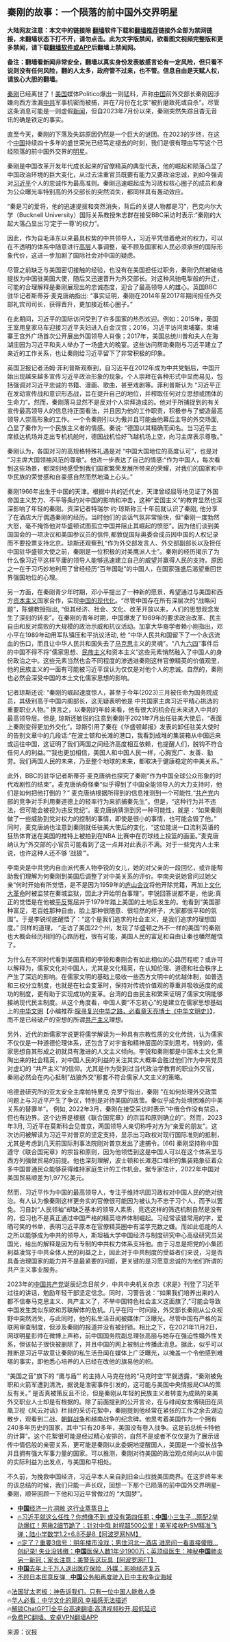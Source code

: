  <!-- 面包屑导航 --> <h2>秦刚的故事：一个陨落的前中国外交界明星</h2> <p class="notice"><b>大陆网友注意：本文中的链接除 <a href="https://github.com/bannedbook/fanqiang" >翻墙</a>软件下载和<a href="https://github.com/killgcd/justmysocks/blob/master/README.md">翻墙推荐</a>链接外全部为禁网链接，未翻墙状态下打不开，请勿点击。此为文字版禁闻，欲看图文视频完整版和更多禁闻，请下载<a href="https://github.com/bannedbook/fanqiang">翻墙软件或APP</a>后翻墙上禁闻网。</p><p>备注：翻墙看新闻非常安全，翻墙以真实身份发表敏感言论有一定风险，但只看不说则没有任何风险，翻的人太多，政府管不过来，也不管。信息自由是天赋人权，请放心大胆的翻墙。</b></p>  <div class="entry"> <p><a href="https://www.bannedbook.org/bnews/tag/%e7%a7%a6%e5%88%9a/" class="st_tag internal_tag" rel="tag" title="标签 秦刚 下的日志">秦刚</a>已经离世了！<a href="https://www.bannedbook.org/bnews/tag/%e7%be%8e%e5%9b%bd/" class="st_tag internal_tag" rel="tag" title="标签 美国 下的日志">美国</a>媒体Politico爆出一则猛料，声称<span class='wp_keywordlink_affiliate'><a href="https://www.bannedbook.org/" title="中国" target="_blank">中国</a></span>前外交部长秦刚因涉嫌向西方泄漏<a href="https://www.bannedbook.org/bnews/tag/%e4%b8%ad%e5%85%b1/" class="st_tag internal_tag" rel="tag" title="标签 中共 下的日志">中共</a>军事机密而被捕，并在7月份在北京“被折磨致死或自杀”。尽管这条消息可能是一则虚假<span class='wp_keywordlink_affiliate'><a href="https://www.bannedbook.org/" title="新闻">新闻</a></span>，但自2023年7月份以来，秦刚突然失踪且杳无音讯的确是铁定的事实。</p> <p>直至今天，秦刚的下落及失踪原因仍然是一个巨大的谜团。在2023的岁终，在这个<a href="https://www.bannedbook.org/bnews/tag/%E4%B8%AD%E5%9B%BD/" class="st_tag internal_tag" rel="tag" title="标签 中国 下的日志">中国</a>持续四十多年的盛世荣光已经笃定褪去的时刻，我们是很有理由写写这个已经陨落的前中国外交界的<a href="https://www.bannedbook.org/bnews/tag/%e6%98%8e%e6%98%9f/" class="st_tag internal_tag" rel="tag" title="标签 明星 下的日志">明星</a>。</p> <p>秦刚是中国改革开发年代成长起来的官僚精英的典型代表，他的崛起和陨落凸显了中国政治环境的巨大变化，从过去注重官员既要有能力又要政治忠诚，到如今强调对<a href="https://www.bannedbook.org/bnews/tag/%e4%b9%a0%e8%bf%91%e5%b9%b3/" class="st_tag internal_tag" rel="tag" title="标签 习近平 下的日志">习近平</a>个人的忠诚作为最高准则。秦刚迅速崛起成为习政权核心圈子的成员和身为公众曝光率特别高的外交部长的突然消失，都同样具有轰动效应。</p> <p>“秦是习的爱将，他的迅速提拔和突然消失，背后的关键人物都是习”，巴克内尔大学（Bucknell University）国际关系教授朱志群在接受BBC采访时表示:“秦刚的大起大落凸显出习‘定于一尊’的权力”。</p> <p>因此，作为自毛泽东以来最具权势的中共领导人，习近平凭借着绝对的权力，可以在不透明的体系中随意进行<span class='wp_keywordlink_affiliate'><a href="https://www.bannedbook.org/bnews/ccpdope/" title="中共高层内幕" target="_blank">高层</a></span>人事调整，毫不顾及国家和人民必须承担的国际形象代价，这进一步加剧了国际社会对中国的疑虑。</p> <p>尽管之前缺乏与美国密切接触的经验，也没有在美国担任过职务，秦刚仍然被破格提拔为中国驻美国大使，随后又迅速晋升为外交部长。对这种风驰电掣般的升迁，可能的合理解释是秦刚展现出的忠诚态度，迎合了最高领导人的雄心。英国BBC驻华记者斯蒂芬·麦克唐纳指出: “事实证明，秦刚在2014年至2017年期间担任外交部礼宾司司长，获得晋升，更加接近核心圈子。”&nbsp;</p> <p>在此期间，习近平的国际访问受到了许多国家的热烈欢迎。例如：2015年，英国王室用皇家马车迎接习近平夫妇进入白金汉宫；2016，习近平访问柬埔寨，柬埔寨王宫外广场首次公开展出外国领导人肖像；2017年，美国总统川普和夫人在海湖庄园为习近平和夫人举办了一场盛大的晚宴。这些访问帮助秦刚与习近平建立了亲近的工作关系，也让秦刚给习近平留下了非常积极的印象。</p> <p>英国卫报记者汤姆·菲利普斯观察到，自习近平在2012年成为中共党魁后，中国开始出现越来越多宣传习近平政治形象的现象。个人崇拜在各种形式中显而易见，包括强调对习近平忠诚的书籍、漫画、歌曲，甚至戏剧等。菲利普斯认为 “习近平正在发动宣传战和意识形态战，旨在提升自己的地位，并榨取任何对立思想或团体的生命力”。然而，秦刚落马显然不是反对个人崇拜造成的。他对于所捕捉到的有关宣传最高领导人的信息持正面看法，并且因为他的工作职责，积极参与了塑造最高领导人崇高形象的工作。一个令秦刚引以为傲并且可能由他幕后主导的外交场面,凸显了秦作为一个民族主义者的情感。秦说: “德国以其精确而闻名。当习近平主席抵达机场并走出专机机舱时，德国战机恰好飞越机场上空，向习主席表示尊敬。”</p> <p>秦刚认为，各国对习的高规格特殊礼遇是对 “中国大国地位的高度认可”，也是对 “习主席大国领袖风范的尊敬”。他进一步表达了自己的情感:“作为中国人，每次看到这些场景，都深刻地感受到我们国家繁荣发展所带来的荣耀，对我们的国家和中华民族的荣誉感和自豪感自然而然地涌上心头。”</p> <p>秦刚1966年出生于中国的天津。根据中共的近代史，天津曾经屈辱地见证了外国帝国主义势力、不平等条约对中国的影响和冲击，这种”爱国主义“的教育显然也深深影响了年轻的秦刚。资深记者特瑞尔·约·琼斯称三十年前就认识了秦刚, 他分享了在酒店大厅偶遇秦刚的经历。当时他们的谈话气氛非常愉快，但“秦刚一度勃然大怒，毫不掩饰他对华盛顿试图孤立中国并阻止其崛起的愤怒”。因为他们谈到美国国会的一项决议和美国参议员的信件,都敦促国际奥委会成员因中国的人权记录而不要投票支持北京。琼斯还观察到,“作为外交部发言人、外交部副部长以及担任中国驻华盛顿大使之前，秦刚是一位积极的对美鹰派人士”。秦刚的经历揭示了为什么像习近平这样平庸的领导人能够迅速建立自己的威望并赢得人民的支持。原因之一在于习巧妙地利用了曾经经历“百年国耻”的中国人，在国家强盛后渴望重回世界强国地位的心理。</p>  <p>另一方面，在秦刚青少年时期，邓小平提出了一种新的愿景，希望通过与美国和西方<span class='wp_keywordlink'><a href="https://www.bannedbook.org/forum2/topic920.html" title="资本主义与自由" target="_blank">资本主义</a></span>国家合作，实现<span class='wp_keywordlink'><a href="https://www.bannedbook.org/forum2/topic993.html" title="中国的现代化" target="_blank">中国的现代化</a></span>。“尽管中国存在所有深层次的“战略问题”，陈健教授指出, “但其经济、社会、文化、改革开放以来，人们的思想观念发生了深刻的转变”。在秦刚的青年时期，中国爆发了1989年的要求政治改革、民主自由和反对腐败的大规模的政治示威和抗议活动。加拿大华裔学者赖小刚指出，邓小平在1989年动用军队镇压和平抗议活动, 给 “中华人民共和国留下了一个永远流血的伤口，而且让中华人民共和国失去了<span class='wp_keywordlink'><a href="https://www.bannedbook.org/forum2/topic105.html" title="《马克思的成魔之路》" target="_blank">马克思</a></span>主义的灵魂”。“八九<span class='wp_keywordlink'><a href="https://www.bannedbook.org/forum2/topic2509.html" title="《中国六四真相》" target="_blank">六四</a></span>”事件后的中国不得不将“儒家思想、<span class='wp_keywordlink'><a href="https://www.bannedbook.org/forum11/topic333.html" title="禁片：民族主义和三座大山" target="_blank">民族主义</a></span>和资本主义”这些元素悄然融入了中国人的身份政治之中。这些元素当然也会不同程度的渗透进秦刚这样官僚精英的价值观里，他的民族主义的一面有可能被习近平误认为仅仅是对他个人的忠诚。自然的，秦刚也必然会深受中国的本土文化儒家思想的影响。</p> <p>记者琼斯还说: “秦刚的崛起速度惊人，甚至于今年(2023)三月被任命为国务院成员，其级别高于中国内阁部长，这无疑表明他是 中共国家主席习近平精心挑选的重要职业人物。” 换言之，以秦刚的年龄来看，他有很大的机会在未来进入中共的最高领导层。但是, 琼斯还敏锐的注意到秦刚于2021年7月出任驻美大使后，“表面上秦刚变得更加外交化”。琼斯引用了秦在《华盛顿邮报》发表的卸任驻美大使时的告别文章中的几段话:“在波士顿和长滩的港口，我看到成堆的集装箱从中国运来或运往中国，这证明了我们两国之间经济高度相互依赖，也提醒人们，脱钩不符合任何人的利益。”“我也更加相信，美国人和中国人民一样，心胸宽广、友善、勤劳。我们两国人民的未来，乃至整个地球的未来，都取决于健康稳定的中美关系。”</p> <p>此外，BBC的驻华记者斯蒂芬·麦克唐纳也探究了秦刚“作为中国全球公众形象的时代戏剧性的结束”。麦克唐纳奇怪秦“似乎得到了中国全能领导人的大力支持时，他们是如何把他打倒的？” 麦克唐纳根据所得到的信息推测到一个可能性,“<a href="https://www.bannedbook.org/bnews/tag/%e5%85%b1%e4%ba%a7%e5%85%9a/" class="st_tag internal_tag" rel="tag" title="标签 共产党 下的日志">共产党</a>内部的竞争对手利用秦道德上的轻率行为来抓捕秦先生”。但是，“这种行为并不违法，但可能会被视为违反党纪”。麦克唐纳猜测到另一种可能性，就是：“如果秦刚做了一些威胁到党对权力的控制的事情，即使是很小的事情，也可能会毁了他。” 同时，麦克唐纳也注意到秦刚就任驻美大使后的变化，“这位能说一口流利英语的狂热体育迷在美国的推特上被拍到在NBA 比赛中在罚球线上投篮的画面。”麦克唐纳认为“外交部的小官员可能看到了这一点并对此表示不满。对于一些党内人士来说，也许这种人还不够 ‘战狼’”。</p> <p>李南央是中共党内自由派代表人物李锐的女儿，她的对父亲的一段回忆，或许能帮助我们理解为何秦刚到美国后调整了对中美关系的评价。李南央说她曾问过她父亲“何时开始有所觉悟，是不是因为1959年的<span class='wp_keywordlink'><a href="https://www.bannedbook.org/forum2/topic241.html" title="庐山会议实录" target="_blank">庐山会议</a></span>将他开除党籍，再加上<span class='wp_keywordlink'><a href="https://www.bannedbook.org/forum2/topic973.html" title="《文化大革命：历史真相和集体记忆》" target="_blank">文化大革命</a></span>时被监禁在秦城监狱，因此才开始明白事理”。李锐回答说都不是，他说:真正的觉悟是在他被<span class='wp_keywordlink'><a href="https://www.bannedbook.org/forum11/topic332.html" title="禁片：平反的把戏" target="_blank">平反</a></span>冤屈并于1979年踏上美国的土地后发生的。他看到“美国那种富足，老百姓那种自由，脸上那种很随意、很坦然的样子，大家都很平和的氛围”。于是李锐彻底醒悟了：“这个是我们追求的社会主义，是我们追求的理想国度。” 同样的道理， “走访了美国22个州，发现了华盛顿之外不一样的美国”的秦刚也大概会经历相同的心路历程，很有可能，美国人民的富足和自由让秦也幡然醒悟了。</p> <p>为什么在不同时代看到美国真相的李锐和秦刚会有如此相似的心路历程呢？或许可以解释为，儒家文化对中国人，尤其是文化精英，在认知伦理、道德和社会秩序上产生了深远的影响。在儒家文明的基础上吸收一些西方文明中的优越体制，如普选和三权分立制度，也就是在社会变革时，保持对传统价值观的尊重并吸收适度的成功的制度，更有助于实现成功的变革。台湾的自由民主和繁荣证明了儒家文明能够接纳现代民主制度。从这个角度看，中国人要“不忘初心”的是建立在儒家思想基础上的<span class='wp_keywordlink'><a href="https://www.bannedbook.org/bnews/comments/20220808/1768773.html" title="章天亮《中华文明史》" target="_blank">中华文明</a></span>【小编推荐:<a href='https://www.bannedbook.org/bnews/comments/20220808/1768773.html' target='_blank'>探寻复兴中华之路，必看章天亮博士《中华文明史》</a>】，而不是已经破产的空想的所谓<span class='wp_keywordlink'><a href="https://www.bannedbook.org/forum2/topic6177.html" title="《共产主义的终极目的》" target="_blank">共产主义</a></span>理想。</p>  <p>另外，近代的新儒家学说更将儒学解读为一种具有宗教性质的文化传统，认为儒家不仅仅是一种道德伦理体系，还包含了对宇宙和精神层面的深刻思考。特别的，儒家思想自其形成之初就具有激进的人文主义倾向。李锐和秦刚都是中国本土文化熏陶出来的社会精英，对中国人民的利益的关注其实大概率会胜过他们作为中共党员对虚幻的 “共产主义”的信仰。尤其是作为受到过当代政治学教育的职业外交官，秦刚必然会在内心抵制”战狼外交”那套不符合儒家人文主义的策略。</p> <p>哈德逊研究所的亚太安全主席帕特里克·克罗宁指出，秦刚 “在如何处理外交政策问题上与习近平产生了争议，特别是对待美国的政策。秦似乎成为处境困难的中美关系的替罪羊”。 例如, 2022年3月，秦刚在接受采访时表示“中俄合作没有禁忌，但也有边界。这个边界是根据《联合国宪章》的宗旨和原则确立的”。然而，2023年3月, 习近平在莫斯科会见普京，两国领导人亲切称呼对方为“亲爱的朋友”。这次访问被解读为习近平对普京的坚定支持，显示出习政权对现行国际准则的抵制，尤其是考虑到几天前国际刑事法院刚对普京发出了逮捕令。[66] 秦刚坚持称中国遵守《联合国宪章》的宗旨和原则，因为他领悟到这是中国人可以在这个体系里与西方列强做贸易的前提。他也深刻理解，波士顿和长滩港口堆积的集装箱象征着众多中国普通民众能够获得维持家庭生计的工作机会。据专家估计，2022年中国对美国贸易顺差为1,977亿美元。</p> <p>然而，习近平作为中国的最高领导人，专注于维持巩固习政权对中国人民的绝对统治。有人认为像秦刚这样更务实的官僚很可能因为被认为不忠于习个人，而予以罢免。习自封“人民领袖”却缺乏基本的领导人素质，竞选这样的筛选机制自然是没有的，但习也不是真正通过中国严格的精英培养体制崛起。习经常读错常用的字，爱晒可笑的书单，表明习近平原本在官僚精英圈中有滥竽充数之嫌。而如此低能的人之所以能够成为中共的领导人，斯坦福大学中国经济与制度研究中心高级研究员吴国光，给出的解释是因为有专制的中共权力体系支持他。由于习总是把党的小集团利益凌驾于中共全体人民的利益之上，因此对于中共制度的受益者们来说，习是否具备治理国家的能力并不是最紧要的问题，更关键的是习愿意忠诚的为他们所谓的共产主义事业服务。</p> <p>2023年的<a href="https://www.bannedbook.org/bnews/tag/%e4%b8%ad%e5%9b%bd%e5%85%b1%e4%ba%a7%e5%85%9a/" class="st_tag internal_tag" rel="tag" title="标签 中国共产党 下的日志">中国共产党</a>诞辰纪念日前夕，中共中央机关杂志《求是》刊登了习近平过往的讲话，勉励年轻干部坚定信念。同时，习警告说：“如果我们培养出来的人都不信奉马克思主义、共产主义了，不举中国特色社会主义这面旗了,”可能会导致中国发生类似东欧和苏联解体的危机。几乎在同一时间段，外交部长秦刚从公众视野中突然消失，与此同时，他的私生活丑闻被媒体广泛曝光。尽管中国有严格的互联网审查制度，但涉及秦刚的报道并没有被封锁。相比之下，在2021年11月2日，网球明星彭帅在微博上声称，前中国国务院副总理张高丽与她存在强迫性婚外性关系，但该帖子很快被删除了，并且中国的网上被制止传播此消息。据此，似乎可以推断是习近平故意让秦刚的私生活丑闻在媒体上广泛曝光，以掩盖一个令他感到难堪的事实，即他悉心培养的人已经在改他的旗易他的帜。</p> <p>“美国之音”旗下的 “鹰与盾”’ 的主持人马克在他的“马克时空”早就透露，“秦刚被免职和火箭军遭到清洗，据说是泄密事件引发的，这可能与美国中央情报局CIA的策反有关。” 是否真被策反且不论，但是秦刚从年轻的民族主义者转变为成熟的亲美外交职业人士却是有根据的。除了前面提到的公开言论，在与绯闻女友傅晓田在凤凰卫视《风云对话》栏目的采访花絮中，秦刚提到他经常在紧张的工作之余去湖边散步，观看到二战、<span class='wp_keywordlink'><a href="https://www.bannedbook.org/forum2/topic1037.html" title="朝鲜战争——李奇微回忆录" target="_blank">朝鲜战争</a></span>和越南战争的纪念碑。他思考着美国作为一个拥有240多年历史的国家，其中“只有20多年，美国没有卷入战争。这是前总统卡特他的计算”。这个花絮很可能是经过精心安排的，自然不是或者不仅仅是为了展示谣传中情侣般的亲密关系，更可能是秦刚以此委婉地提醒国人，美国是一个擅长战争并且拥有强大军事力量的国家。可以推测，秦刚对待美国的政治观点倾向以从中国的实际利益为出发点，与美国和平相处。</p>  <p>不久前，为挽救中国经济，习近平本人亲自到旧金山拉拢美国商界。在这岁终年末的该总结的时候，我们只能一声长叹，回想一下那个已陨落的前中国外交界明星–秦刚，顺带回顾一下他和习近平曾做过的 “大国梦”。</p> <!--<div id="taboola-mid-1"></div>--><ul class='op-related-articles' title='相关阅读'> <li><a href='https://www.bannedbook.org/bnews/cnnews/20231211/1972366.html' target='_blank'><b>中国</b>经济一片凋敝 这行业蒸蒸日上</a></li> <li><a href='https://www.bannedbook.org/bnews/bannedvideo/20231211/1972364.html' target='_blank'>🔥习近平就这么任性？你想像不到 或没有第四任期；<b>中国</b>小三生子...原配2举动爆红！网揪2细节跪了；针对中俄 射程超500公里！美军接收PrSM精准飞弹；陆小学数学1.2+6.8不是8【阿波罗网NM】</a></li> <li><a href='https://www.bannedbook.org/bnews/bannedvideo/20231211/1972363.html' target='_blank'>🔥定了？重要3信号：明年楼市没戏；男住河北一酒店 进房间一看直接傻眼...创纪录! 失业没钱缴：<b>中国</b>医保人数1年少1900万；英顶级医生：神秘<b>中国</b>肺炎 另一新冠；家长注意：美警告这玩具【阿波罗网FT】</a></li> <li><a href='https://www.bannedbook.org/bnews/ssgc/20231211/1972358.html' target='_blank'><b>中国</b>去年上千万人退出医疗保险   外媒：影响经济复苏</a></li> <li><a href='https://www.bannedbook.org/bnews/headline/20231211/1972354.html' target='_blank'>不顾日本民意反弹   <b>中国</b>公务船再度驶入日中主权争议海域</a></li> </ul> <p class="texttj"> 🔥<a href="https://www.bannedbook.org/bnews/ssgc/20230219/1850782.html" target="_blank">法国犹太老板：神告诉我们，只有一位中国人能救人类</a><br/> 🔥<a href="https://www.bannedbook.org/bnews/comments/20220220/1694796.html" target="_blank">华人必看：中华文化的飓风 幸福感无法描述</a><br/> 🔥<a href="https://github.com/bannedbook/fanqiang/wiki/V2ray%E6%9C%BA%E5%9C%BA" target="_blank">解锁ChatGPT|全平台高速翻墙:高清视频秒开,超低延迟</a><br/> 🔥<a href="https://github.com/bannedbook/fanqiang/wiki/%E7%A6%81%E9%97%BB%E7%BD%91%E5%AE%89%E5%8D%93%E7%BF%BB%E5%A2%99%E6%96%B0%E9%97%BBAPP" target="_blank">免费PC翻墙、安卓VPN翻墙APP</a><br/> </p><p class="src-info">来源：议报 </p><a name='sharetosocial'></a> <div style="margin-bottom:5px;padding-bottom:5px;clear:both"> <div id="archive-pix-1" class="banner-ads"> <!-- AuctionX Display platform tag START --> <div id="27602x728x90x621x_ADSLOT1" clicktrack="%%CLICK_URL_ESC%%"></div>  <!-- AuctionX Display platform tag END --> </div> <div id="archive-pix-2" class="banner-ads"> <!-- AuctionX Display platform tag START --> <div id="27556x300x250x621x_ADSLOT1" clicktrack="%%CLICK_URL_ESC%%" style="margin:0 auto;text-align:center"></div>  <!-- AuctionX Display platform tag END --> </div> </div>  <div id="archive-pix-1" class="banner-ads"> <!-- AuctionX Display platform tag START --> <div id="27603x728x90x621x_ADSLOT1" clicktrack="%%CLICK_URL_ESC%%"></div>  <!-- AuctionX Display platform tag END --> </div> </div><!--END ENTRY--> 